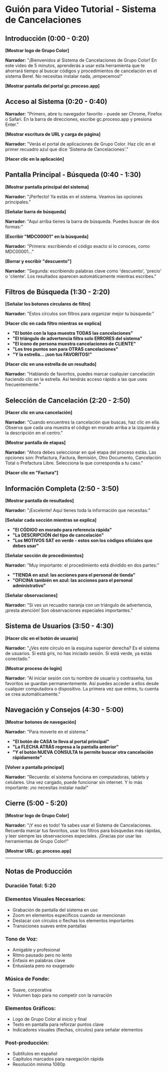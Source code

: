 # Guión para Video Tutorial - Sistema de Cancelaciones

## Introducción (0:00 - 0:20)

**[Mostrar logo de Grupo Color]**

**Narrador:** "¡Bienvenidos al Sistema de Cancelaciones de Grupo Color! En este video de 5 minutos, aprenderás a usar esta herramienta que te ahorrará tiempo al buscar códigos y procedimientos de cancelación en el sistema Berel. No necesitas instalar nada, ¡empecemos!"

**[Mostrar pantalla del portal gc.proceso.app]**

## Acceso al Sistema (0:20 - 0:40)

**Narrador:** "Primero, abre tu navegador favorito - puede ser Chrome, Firefox o Safari. En la barra de direcciones, escribe gc.proceso.app y presiona Enter."

**[Mostrar escritura de URL y carga de página]**

**Narrador:** "Verás el portal de aplicaciones de Grupo Color. Haz clic en el primer recuadro azul que dice 'Sistema de Cancelaciones'."

**[Hacer clic en la aplicación]**

## Pantalla Principal - Búsqueda (0:40 - 1:30)

**[Mostrar pantalla principal del sistema]**

**Narrador:** "¡Perfecto! Ya estás en el sistema. Veamos las opciones principales."

**[Señalar barra de búsqueda]**

**Narrador:** "Aquí arriba tienes la barra de búsqueda. Puedes buscar de dos formas:"

**[Escribir "MDC00001" en la búsqueda]**

**Narrador:** "Primera: escribiendo el código exacto si lo conoces, como MDC00001..."

**[Borrar y escribir "descuento"]**

**Narrador:** "Segunda: escribiendo palabras clave como 'descuento', 'precio' o 'cliente'. Los resultados aparecen automáticamente mientras escribes."

## Filtros de Búsqueda (1:30 - 2:20)

**[Señalar los botones circulares de filtro]**

**Narrador:** "Estos círculos son filtros para organizar mejor tu búsqueda:"

**[Hacer clic en cada filtro mientras se explica]**

- **"El botón con la lupa muestra TODAS las cancelaciones"**
- **"El triángulo de advertencia filtra solo ERRORES del sistema"** 
- **"El ícono de persona muestra cancelaciones de CLIENTE"**
- **"Los tres puntos son para OTRAS cancelaciones"**
- **"Y la estrella... ¡son tus FAVORITOS!"**

**[Hacer clic en una estrella de un resultado]**

**Narrador:** "Hablando de favoritos, puedes marcar cualquier cancelación haciendo clic en la estrella. Así tendrás acceso rápido a las que uses frecuentemente."

## Selección de Cancelación (2:20 - 2:50)

**[Hacer clic en una cancelación]**

**Narrador:** "Cuando encuentres la cancelación que buscas, haz clic en ella. Observa que cada una muestra el código en morado arriba a la izquierda y la descripción en el centro."

**[Mostrar pantalla de etapas]**

**Narrador:** "Ahora debes seleccionar en qué etapa del proceso estás. Las opciones son: Prefactura, Factura, Remisión, Otro Documento, Cancelación Total o Prefactura Libre. Selecciona la que corresponda a tu caso."

**[Hacer clic en "Factura"]**

## Información Completa (2:50 - 3:50)

**[Mostrar pantalla de resultados]**

**Narrador:** "¡Excelente! Aquí tienes toda la información que necesitas:"

**[Señalar cada sección mientras se explica]**

- **"El CÓDIGO en morado para referencia rápida"**
- **"La DESCRIPCIÓN del tipo de cancelación"**
- **"Los MOTIVOS SAT en verde - estos son los códigos oficiales que debes usar"**

**[Señalar sección de procedimientos]**

**Narrador:** "Muy importante: el procedimiento está dividido en dos partes:"
- **"TIENDA en azul: las acciones para el personal de tienda"**
- **"OFICINA también en azul: las acciones para el personal administrativo"**

**[Señalar observaciones]**

**Narrador:** "Si ves un recuadro naranja con un triángulo de advertencia, ¡presta atención! Son observaciones especiales importantes."

## Sistema de Usuarios (3:50 - 4:30)

**[Hacer clic en el botón de usuario]**

**Narrador:** "¿Ves este círculo en la esquina superior derecha? Es el sistema de usuarios. Si está gris, no has iniciado sesión. Si está verde, ya estás conectado."

**[Mostrar proceso de login]**

**Narrador:** "Al iniciar sesión con tu nombre de usuario y contraseña, tus favoritos se guardan permanentemente. Así puedes acceder a ellos desde cualquier computadora o dispositivo. La primera vez que entres, tu cuenta se crea automáticamente."

## Navegación y Consejos (4:30 - 5:00)

**[Mostrar botones de navegación]**

**Narrador:** "Para moverte en el sistema:"
- **"El botón de CASA te lleva al portal principal"**
- **"La FLECHA ATRÁS regresa a la pantalla anterior"** 
- **"Y el botón NUEVA CONSULTA te permite buscar otra cancelación rápidamente"**

**[Volver a pantalla principal]**

**Narrador:** "Recuerda: el sistema funciona en computadoras, tablets y celulares. Una vez cargado, puede funcionar sin internet. Y lo más importante: ¡no necesitas instalar nada!"

## Cierre (5:00 - 5:20)

**[Mostrar logo de Grupo Color]**

**Narrador:** "¡Y eso es todo! Ya sabes usar el Sistema de Cancelaciones. Recuerda marcar tus favoritos, usar los filtros para búsquedas más rápidas, y leer siempre las observaciones especiales. ¡Gracias por usar las herramientas de Grupo Color!"

**[Mostrar URL: gc.proceso.app]**

---

## Notas de Producción

### Duración Total: 5:20

### Elementos Visuales Necesarios:
- Grabación de pantalla del sistema en uso
- Zoom en elementos específicos cuando se mencionan
- Destacar con círculos o flechas los elementos importantes
- Transiciones suaves entre pantallas

### Tono de Voz:
- Amigable y profesional
- Ritmo pausado pero no lento
- Énfasis en palabras clave
- Entusiasta pero no exagerado

### Música de Fondo:
- Suave, corporativa
- Volumen bajo para no competir con la narración

### Elementos Gráficos:
- Logo de Grupo Color al inicio y final
- Texto en pantalla para reforzar puntos clave
- Indicadores visuales (flechas, círculos) para señalar elementos

### Post-producción:
- Subtítulos en español
- Capítulos marcados para navegación rápida
- Resolución mínima 1080p